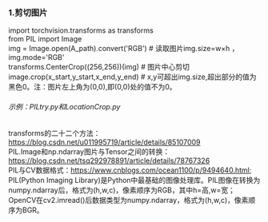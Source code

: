 ### 1.剪切图片
import torchvision.transforms as transforms  
from PIL import Image  
img = Image.open(A_path).convert('RGB')  # 读取图片img.size=w×h ，img.mode='RGB'  
transforms.CenterCrop((256,256))(img)  # 图片中心剪切  
image.crop(x_start,y_start,x_end,y_end)  # x,y可超出img.size,超出部分的值为黑色0。注：图片左上角为(0,0),即(0,0)处的值不为0。  
###### 示例：PILtry.py和LocationCrop.py  
transforms的二十二个方法：https://blog.csdn.net/u011995719/article/details/85107009  
PIL.Image和np.ndarray图片与Tensor之间的转换：https://blog.csdn.net/tsq292978891/article/details/78767326  
PIL与CV数据格式：https://www.cnblogs.com/ocean1100/p/9494640.html; PIL(Python Imaging Library)是Python中最基础的图像处理库。PIL图像在转换为numpy.ndarray后，格式为(h,w,c)，像素顺序为RGB，其中h=高,w=宽；OpenCV在cv2.imread()后数据类型为numpy.ndarray，格式为(h,w,c)，像素顺序为BGR。
